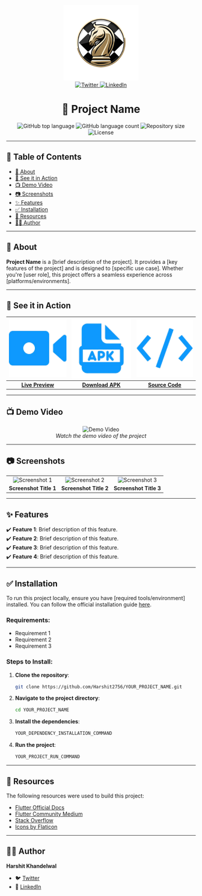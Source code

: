 <div align="center" id="top">
  <img src="https://github.com/Harshit2756/flutter_chess/blob/c46fdc4be95aede289f1e459d02621ffdbfaa45b/assets/logo/Chess_logo.png?raw=true" alt="Project Logo" width="200" height="200"/>

  <br/>

  <a href="https://twitter.com/intent/follow?screen_name=Harshit2756">
    <img alt= "Twitter" src="https://img.shields.io/twitter/follow/Harshit2756?style=social">
  </a>
  <a href="https://www.linkedin.com/in/harshit-khandelwal-3a76631b9/">
    <img alt="LinkedIn" src="https://img.shields.io/badge/LinkedIn-Harshit%20Khandelwal-blue?style=social&logo=linkedin">
  </a>
</div>

<h1 align="center">🚀 Project Name</h1>

<p align="center">
  <img alt="GitHub top language" src="https://img.shields.io/github/languages/top/Harshit2756/YOUR_PROJECT_NAME">
  <img alt="GitHub language count" src="https://img.shields.io/github/languages/count/Harshit2756/YOUR_PROJECT_NAME">
  <img alt="Repository size" src="https://img.shields.io/github/repo-size/Harshit2756/YOUR_PROJECT_NAME">
  <img alt="License" src="https://img.shields.io/github/license/Harshit2756/YOUR_PROJECT_NAME">
</p>

---

## 📜 Table of Contents

- [📖 About](#book-about)
- [👀 See it in Action](#eyes-see-it-in-action)
- [📺 Demo Video](#demo-video)
- [📷 Screenshots](#camera-screenshots)
- [✨ Features](#sparkles-features)
- [✅ Installation](#white_check_mark-installation)
- [🚀 Resources](#rocket-resources)
- [👨‍💻 Author](#author)

---

## :book: About

**Project Name** is a [brief description of the project]. It provides a [key features of the project] and is designed to [specific use case]. Whether you're [user role], this project offers a seamless experience across [platforms/environments]. 

---

## :eyes: See it in Action

| [![Live Preview](https://github.com/Harshit2756/Harshit2756/blob/main/Assets/Live_Preview_Trans.png?raw=true)](YOUR_LIVE_DEMO_LINK) | [![Download APK](https://github.com/Harshit2756/Harshit2756/blob/main/Assets/Download_Apk_Trans.png?raw=true)](YOUR_DOWNLOAD_LINK) | [![Source Code](https://github.com/Harshit2756/Harshit2756/blob/main/Assets/Source_Code_Trans.png?raw=true)](YOUR_SOURCE_CODE_LINK) |
| :-------------------------------------------------------------------------------------------------------------------------------------------------------------------: | :------------------------------------------------------------------------------------------------------------------------------------------------------------------: | :------------------------------------------------------------------------------------------------------------------------------------------------------------------: |
|                                                            [**Live Preview**](YOUR_LIVE_DEMO_LINK)                                                                    |                                                         [**Download APK**](YOUR_DOWNLOAD_LINK)                                                                        |                                                      [**Source Code**](YOUR_SOURCE_CODE_LINK)                                                                       |

---

## 📺 Demo Video

<div align="center">
  <img src="Screenshots/Demo_video.gif" alt="Demo Video" width="600" height="auto"/>
  <br/>
  <em>Watch the demo video of the project</em>
</div>

---

## :camera: Screenshots

<table width="100%">
  <tbody>
    <tr>
      <td align="center"><img src="Screenshots/image_1.png?raw=true" width="200" alt="Screenshot 1"/></td>
      <td align="center"><img src="Screenshots/image_2.png?raw=true" width="200" alt="Screenshot 2"/></td>
      <td align="center"><img src="Screenshots/image_3.png?raw=true" width="200" alt="Screenshot 3"/></td>
    </tr>
    <tr>
      <td align="center"><b>Screenshot Title 1</b></td>
      <td align="center"><b>Screenshot Title 2</b></td>
      <td align="center"><b>Screenshot Title 3</b></td>
    </tr>
  </tbody>
</table>

---

## :sparkles: Features

✔️ **Feature 1**: Brief description of this feature.\
✔️ **Feature 2**: Brief description of this feature.\
✔️ **Feature 3**: Brief description of this feature.\
✔️ **Feature 4**: Brief description of this feature.

---

## :white_check_mark: Installation

To run this project locally, ensure you have [required tools/environment] installed. You can follow the official installation guide [here](LINK_TO_GUIDE).

### Requirements:
- Requirement 1
- Requirement 2
- Requirement 3

### Steps to Install:

1. **Clone the repository**:

    ```bash
    git clone https://github.com/Harshit2756/YOUR_PROJECT_NAME.git
    ```

2. **Navigate to the project directory**:

    ```bash
    cd YOUR_PROJECT_NAME
    ```

3. **Install the dependencies**:

    ```bash
    YOUR_DEPENDENCY_INSTALLATION_COMMAND
    ```

4. **Run the project**:

    ```bash
    YOUR_PROJECT_RUN_COMMAND
    ```

---

## :rocket: Resources

The following resources were used to build this project:

- [Flutter Official Docs](https://flutter.dev/docs)
- [Flutter Community Medium](https://medium.com/flutter-community)
- [Stack Overflow](https://stackoverflow.com)
- [Icons by Flaticon](https://www.flaticon.com/)

---

## 👨‍💻 Author

**Harshit Khandelwal**

- 🐦 [Twitter](https://twitter.com/Harshit2756)
- 💼 [LinkedIn](https://www.linkedin.com/in/harshit-khandelwal-3a76631b9/)
